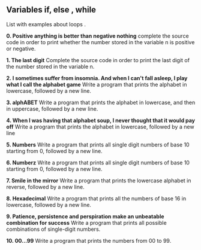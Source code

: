 ## Variables if, else , while

List with examples about loops .

**0. Positive anything is better than negative nothing** complete the source code in order to print whether the number stored in the variable n is positive or negative.

**1. The last digit** Complete the source code in order to print the last digit of the number stored in the variable n.

**2. I sometimes suffer from insomnia. And when I can't fall asleep, I play what I call the alphabet game** Write a program that prints the alphabet in lowercase, followed by a new line.

**3. alphABET** Write a program that prints the alphabet in lowercase, and then in uppercase, followed by a new line.

**4. When I was having that alphabet soup, I never thought that it would pay off** Write a program that prints the alphabet in lowercase, followed by a new line

**5. Numbers**  Write a program that prints all single digit numbers of base 10 starting from 0, followed by a new line.

**6. Numberz** Write a program that prints all single digit numbers of base 10 starting from 0, followed by a new line.

**7. Smile in the mirror** Write a program that prints the lowercase alphabet in reverse, followed by a new line.

**8. Hexadecimal**  Write a program that prints all the numbers of base 16 in lowercase, followed by a new line.

**9. Patience, persistence and perspiration make an unbeatable combination for success** Write a program that prints all possible combinations of single-digit numbers.

**10. 00...99** Write a program that prints the numbers from 00 to 99.
